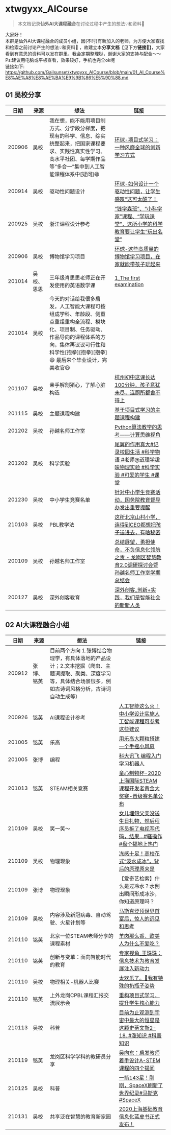 # xtwgyxx_AICourse
>本文档记录**仙外AI大课程融合**在讨论过程中产生的想法💡和资料💾

大家好！<br>
本群是仙外AI大课程融合的成员小组，因(不时)有新加入的老师，为方便大家查找和检索之前讨论产生的想法💡和资料💾 ，故建立本**分享文档**【见下方**链接**🔗】，大家看到有意思的资料可以发在群里，我会定期整理哒，谢谢大家的支持与配合～～<br>
Ps:建议用电脑或平板查看，效果较好，手机也完全ok呢<br>
链接如下:<br>https://github.com/Gailsunset/xtwgyxx_AICourse/blob/main/01_AI_Course%E8%AE%A8%E8%AE%BA%E9%9B%86%E5%90%88.md

## 01 吴校分享

| 日期 | 来源 |  想法 | 链接 | 
| ---- | ---- |---- | ---- | 
| 200906 | 吴校 |我在想，能不能用项目制方式、分学段分梯度，把现有的科学、信息、综实统整起来，把国家课程要求、实践性真实性学习、高水平社团、每学期作品等“多合一”集中到人工智能课程体系中[疑问]😄 | [环球-项目式学习：一种风靡全球的创新学习方式](https://mp.weixin.qq.com/s/otpDYqTBneCdFx9zTxRwOw) |
| 200914 | 吴校 | 驱动性问题设计 | [环球-如何设计一个驱动性问题，让学生感叹“这可太酷了！](https://mp.weixin.qq.com/s/R9UaDzit_1FM2sUXYfLEIw) |
| 200925 | 吴校 | 浙江课程设计参考 | [“钱学森班”、“小科学家”课程、“学玩课堂”，这所小学的科学教育要让学生“玩出名堂”](https://mp.weixin.qq.com/s/_0VERZc9u3Kb_wfGsKhGRQ) |
| 200906 | 吴校 |博物馆学习项目 | [环球-这些高质量的博物馆学习项目，在家就能带孩子玩起来](https://mp.weixin.qq.com/s/egAwe484-W8ZCPWBqRwg6Q) |
| 201014 | 吴校、思思 |三年级肖思思老师正在开发使用的英语数学课 | [1_The first examination](https://github.com/Gailsunset/xtwgyxx_AICourse/blob/main/file/1_The%20first%20examination.docx) |
| 201014 | 吴校 |今天的对话给我很多启发，人工智能大课程可按组成学科、年龄段、侧重点重组重构全流程、模块化、项目制、任务驱动、作品导向的课程体系的方向，集体再议议可行性和科学性[抱拳][抱拳][抱拳]😄 最后来个毕业设计，完美收官😄   |
| 201107 | 吴校 |亲手解剖猪心，了解心脏构造 | [杭州初中这课长达100分钟，孩子意犹未尽，连厕所都舍不得上](https://www.toutiao.com/i6891872642391867916/?tt_from=weixin&utm_campaign=client_share&wxshare_count=2&timestamp=1604706468&app=news_article&utm_source=weixin&utm_medium=toutiao_android&use_new_style=1&req_id=20201107074748010147083213016CB7A4&group_id=6891872642391867916) |
| 201115 | 吴校 |主题课程构建 | [基于项目式学习的主题课程构建](https://mp.weixin.qq.com/s/Ky_cBMeuog_CLOHAQeLoSQ) |
| 201202 | 吴校 | 孙越名师工作室 | [Python算法教学的思考——计算思维视角](https://www.meipian9.cn/3afqmjny?share_depth=4&user_id=ohbsluArq08V_3goBqhZevBM5xrk&sharer_id=ojq1ttzxCX9IZ86KvNwcj0L5GK3U&first_share_to=&s_uid=25965877&first_share_uid=ohbsluOSyodjCnr-jrX2b5FNz_18) |
| 201202 | 吴校 | 科学实验 | [尾翼的作用真大#记录校园生活 #科学物语 #老师@道理学趣味物理实验 #科学实验 #可爱的学生 #课堂](https://www.ixigua.com/6906413124560162059?wid_try=1) |
| 201230 | 吴校 | 中小学生竞赛名单 | [针对中小学生竞赛活动，国务院教育督导办发出重要提醒](https://mp.weixin.qq.com/s/tFCd1SxoE7OUQIsb6CZ4wg) |
| 210103 | 吴校 | PBL教学法 | [这所北京山村小学，连得到CEO都想把孩子送进去，有啥秘密](https://www.toutiao.com/i6912993410324447748/?tt_from=weixin&utm_campaign=client_share&wxshare_count=1&timestamp=1609673105&app=news_article&utm_source=weixin&utm_medium=toutiao_android&use_new_style=1&req_id=20210103192505010147083076237DB8E1&share_token=eca9c612-9f63-4565-8bb3-594df7bb2b65&group_id=6912993410324447748) |
| 200109 | 吴校 | 孙越名师工作室 | [总结展望，勇担使命，不负信息化领航之责 - 龙岗区智慧教育2.0调研探讨会暨孙越名师工作室学期总结会](https://www.meipian8.cn/3cvme7kq?share_depth=3&user_id=ohbsluArq08V_3goBqhZevBM5xrk&sharer_id=ojq1ttzxCX9IZ86KvNwcj0L5GK3U&first_share_to=singlemessage&s_uid=25965877&first_share_uid=71184503&share_user_mpuuid=52a17507d80e98b69124794316d20970) |
| 200127 | 吴校 | 深外创客教育 | [深外创客_创新+实践，我们是智能社会的新新人类](https://mp.weixin.qq.com/s/jR3yfpeZS-wUpCaFLWgnPw) |

## 02 AI大课程融合小组
| 日期 | 来源 |  想法 | 链接 | 
| ---- | ---- |---- | ---- | 
| 200912 | 张博、铭英 |目前两个方向 1.张博结合物理学，有具体落地的产品设计；2.文本挖掘（爬虫、主题词提取、聚类、深度学习等，具体结合场景很多，例如古诗词风格分析，古诗词自动生成等） | |
| 200926 | 铭英 | AI课程设计参考 | [人工智能这么火！中小学设计实施人工智能课程可参考这些建议](https://mp.weixin.qq.com/s/aBMJd0RoYOaReGFY1wvgEg) |
| 201005 | 铭英 | 乐高  | [用乐高大颗粒搭建一个手摇小风扇](https://mp.weixin.qq.com/s/CTUritVzpdfZSZRCsbl4rQ) |
| 201005 | 张博 | 编程 | [科大讯飞 编程入门学习机器人 ](https://item.m.jd.com/product/100007896369.html?wxa_abtest=o&utm_source=iosapp&utm_medium=appshare&utm_campaign=t_335139774&utm_term=Wxfriends&ad_od=share&gx=RnExymENO2DamdQUrIR3Wo8_qhK4Caqe) |
| 201013 | 铭英 | STEAM相关竞赛 | [童心制物杯-2020上海国际STEAM 课程开发者黄金大奖赛-晋级赛名单公布](https://mp.weixin.qq.com/s/DIl_WaBg5lpzlatsnQY_KQ) |
| 210109 | 吴校 |  笑一笑～ | [女儿埋怨父亲没送生日礼物，然后程序员拆了电视写代码，结果…#骚操作 #盘个福地上热门](https://www.ixigua.com/6913501432381443336) |
| 210109 | 吴校 | 物理现象  | [冻感十足！高校花式“泼水成冰”，背后的原理原来是](https://mp.weixin.qq.com/s/GUyxk955WyNz0tZ15KGsrw) |
| 210109 | 张博 | 物理现象  | 【爱奇艺检索】什么是过冷水？水倒出瞬间形成冰沙，你知道原理吗？ |
| 210109 | 吴校 | 内容涉及新冠病毒、自动驾驶、火星计划等 | [马斯克登顶世界首富后，惊人的远见和思考](https://www.toutiao.com/i6915680190001627662/?tt_from=weixin&utm_campaign=client_share&wxshare_count=1&timestamp=1610197644&app=news_article&utm_source=weixin&utm_medium=toutiao_android&use_new_style=1&req_id=202101092107240101490201963E6E3E0B&share_token=6c8ce473-06ab-4937-846e-09910d07220c&group_id=6915680190001627662) |
| 210110 | 铭英 | 北京一位STEAM老师分享的课程素材  | [羊肉那么香，欧美人为什么不爱吃？](https://mp.weixin.qq.com/s/DId8GeXIE7OcBkHH_FZ58g) |
| 210110 | 铭英 | 创新与变革：面向智能时代的教育 | [专家视角_王珠珠：信息技术为教育发展注入新动力](https://mp.weixin.qq.com/s/Qe3gaShJ7PvD6Z_E7Qr-gA) |
| 210110 | 吴校 | 物理相关-机器人比赛 | [太欢乐了。🤖️我有特殊的扔瓶子姿势](https://www.ixigua.com/6915613009272524039) |
| 210110 | 铭英 | 上外龙岗CPBL课程汇报交流展示会 | [重构项目式学习，提升学生核心能力](https://mp.weixin.qq.com/s/C6wre7bdD248eBI68Uuf2Q) |
| 210113 | 吴校 | 科普 | [目前为止观测到宇宙中最大的恒星是这颗史蒂文斯2-18. #涨知识 #科普知识](https://www.ixigua.com/6912264096972836109) |
| 210119 | 铭英 | 龙岗区科学学科的教研员分享 | [吴向东：启发教师着手设计A-STEM课程的四个提问](https://www.jianshu.com/p/205764b6eb9d?utm_campaign=maleskine&utm_content=note&utm_medium=reader_share&utm_source=weixin&from=timeline) |
| 210125 | 吴校 | 科普 | [一箭143星！刚刚，SpaceX刷新了世界纪录#马斯克 #SpaceX](https://www.ixigua.com/6921372171314990349) |
| 210131 | 吴校 | 共享泛在智慧的教育新家园 | [2020上海基础教育信息化蓝皮书正式发布！](https://mp.weixin.qq.com/s/lwkokbtWbDzGo4bfWyPuGA) |




